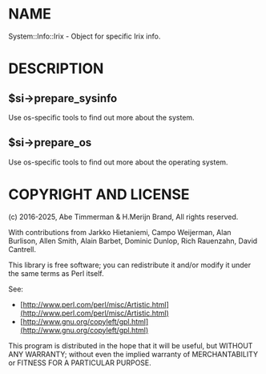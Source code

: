 # NAME

System::Info::Irix - Object for specific Irix info.

# DESCRIPTION

## $si->prepare\_sysinfo

Use os-specific tools to find out more about the system.

## $si->prepare\_os

Use os-specific tools to find out more about the operating system.

# COPYRIGHT AND LICENSE

(c) 2016-2025, Abe Timmerman & H.Merijn Brand, All rights reserved.

With contributions from Jarkko Hietaniemi, Campo Weijerman, Alan Burlison,
Allen Smith, Alain Barbet, Dominic Dunlop, Rich Rauenzahn, David Cantrell.

This library is free software; you can redistribute it and/or modify
it under the same terms as Perl itself.

See:

- [http://www.perl.com/perl/misc/Artistic.html](http://www.perl.com/perl/misc/Artistic.html)
- [http://www.gnu.org/copyleft/gpl.html](http://www.gnu.org/copyleft/gpl.html)

This program is distributed in the hope that it will be useful,
but WITHOUT ANY WARRANTY; without even the implied warranty of
MERCHANTABILITY or FITNESS FOR A PARTICULAR PURPOSE.
